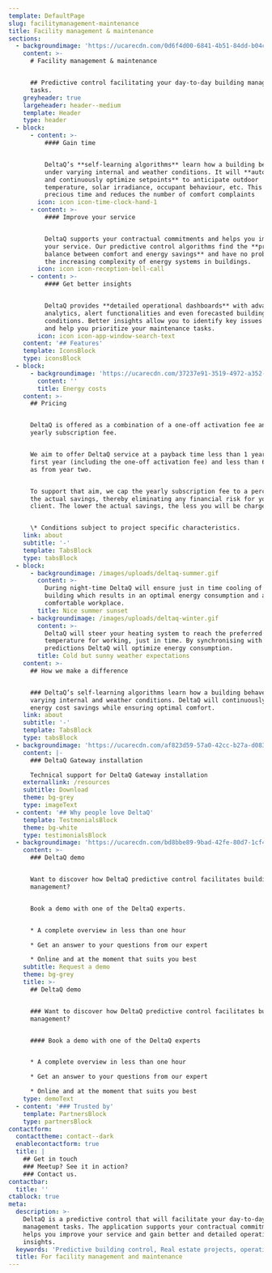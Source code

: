 ```yaml
---
template: DefaultPage
slug: facilitymanagement-maintenance
title: Facility management & maintenance
sections:
  - backgroundimage: 'https://ucarecdn.com/0d6f4d00-6841-4b51-84dd-b04c6fd29102/'
    content: >-
      # Facility management & maintenance


      ## Predictive control facilitating your day-to-day building management
      tasks.
    greyheader: true
    largeheader: header--medium
    template: Header
    type: header
  - block:
      - content: >-
          #### Gain time


          DeltaQ’s **self-learning algorithms** learn how a building behaves
          under varying internal and weather conditions. It will **automatically
          and continuously optimize setpoints** to anticipate outdoor
          temperature, solar irradiance, occupant behaviour, etc. This saves you
          precious time and reduces the number of comfort complaints
        icon: icon icon-time-clock-hand-1
      - content: >-
          #### Improve your service


          DeltaQ supports your contractual commitments and helps you improve
          your service. Our predictive control algorithms find the **proper
          balance between comfort and energy savings** and have no problem with
          the increasing complexity of energy systems in buildings.
        icon: icon icon-reception-bell-call
      - content: >-
          #### Get better insights


          DeltaQ provides **detailed operational dashboards** with advanced
          analytics, alert functionalities and even forecasted building
          conditions. Better insights allow you to identify key issues faster
          and help you prioritize your maintenance tasks.
        icon: icon icon-app-window-search-text
    content: '## Features'
    template: IconsBlock
    type: iconsBlock
  - block:
      - backgroundimage: 'https://ucarecdn.com/37237e91-3519-4972-a352-218352e571cf/'
        content: ''
        title: Energy costs
    content: >-
      ## Pricing


      DeltaQ is offered as a combination of a one-off activation fee and a
      yearly subscription fee.


      We aim to offer DeltaQ service at a payback time less than 1 year for the
      first year (including the one-off activation fee) and less than 6 months
      as from year two.


      To support that aim, we cap the yearly subscription fee to a percentage of
      the actual savings, thereby eliminating any financial risk for you as a
      client. The lower the actual savings, the less you will be charged. *


      \* Conditions subject to project specific characteristics.
    link: about
    subtitle: '-'
    template: TabsBlock
    type: tabsBlock
  - block:
      - backgroundimage: /images/uploads/deltaq-summer.gif
        content: >-
          During night-time DeltaQ will ensure just in time cooling of your
          building which results in an optimal energy consumption and a
          comfortable workplace.
        title: Nice summer sunset
      - backgroundimage: /images/uploads/deltaq-winter.gif
        content: >-
          DeltaQ will steer your heating system to reach the preferred
          temperature for working, just in time. By synchronising with weather
          predictions DeltaQ will optimize energy consumption.
        title: Cold but sunny weather expectations
    content: >-
      ## How we make a difference


      ### DeltaQ’s self-learning algorithms learn how a building behaves under
      varying internal and weather conditions. DeltaQ will continuously maximize
      energy cost savings while ensuring optimal comfort.
    link: about
    subtitle: '-'
    template: TabsBlock
    type: tabsBlock
  - backgroundimage: 'https://ucarecdn.com/af823d59-57a0-42cc-b27a-d083a67e27a2/'
    content: |-
      ### DeltaQ Gateway installation

      Technical support for DeltaQ Gateway installation
    externallink: /resources
    subtitle: Download
    theme: bg-grey
    type: imageText
  - content: '## Why people love DeltaQ'
    template: TestmonialsBlock
    theme: bg-white
    type: testimonialsBlock
  - backgroundimage: 'https://ucarecdn.com/bd8bbe89-9bad-42fe-80d7-1cf4b54d1d1c/'
    content: >-
      ### DeltaQ demo


      Want to discover how DeltaQ predictive control facilitates building
      management?


      Book a demo with one of the DeltaQ experts.


      * A complete overview in less than one hour

      * Get an answer to your questions from our expert

      * Online and at the moment that suits you best
    subtitle: Request a demo
    theme: bg-grey
    title: >-
      ## DeltaQ demo


      ### Want to discover how DeltaQ predictive control facilitates building
      management?


      #### Book a demo with one of the DeltaQ experts


      * A complete overview in less than one hour

      * Get an answer to your questions from our expert

      * Online and at the moment that suits you best
    type: demoText
  - content: '### Trusted by'
    template: PartnersBlock
    type: partnersBlock
contactform:
  contacttheme: contact--dark
  enablecontactform: true
  title: |
    ## Get in touch
    ### Meetup? See it in action?
    ### Contact us.
contactbar:
  title: ''
ctablock: true
meta:
  description: >-
    DeltaQ is a predictive control that will facilitate your day-to-day building
    management tasks. The application supports your contractual commitments and
    helps you improve your service and gain better and detailed operational
    insights. 
  keywords: 'Predictive building control, Real estate projects, operations'
  title: For facility management and maintenance
---
```


